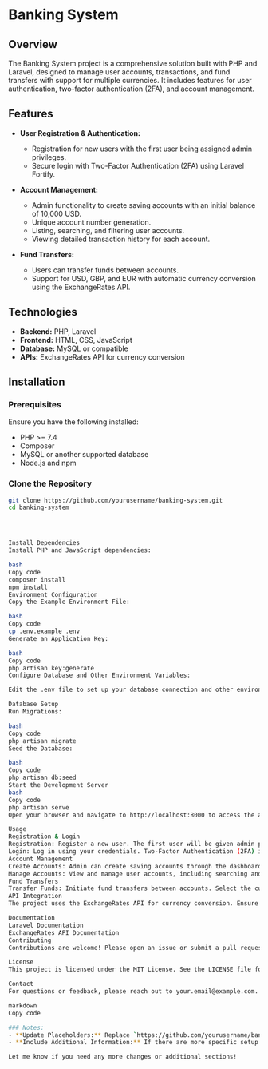 # Banking System

## Overview

The Banking System project is a comprehensive solution built with PHP and Laravel, designed to manage user accounts, transactions, and fund transfers with support for multiple currencies. It includes features for user authentication, two-factor authentication (2FA), and account management.

## Features

- **User Registration & Authentication:**
  - Registration for new users with the first user being assigned admin privileges.
  - Secure login with Two-Factor Authentication (2FA) using Laravel Fortify.

- **Account Management:**
  - Admin functionality to create saving accounts with an initial balance of 10,000 USD.
  - Unique account number generation.
  - Listing, searching, and filtering user accounts.
  - Viewing detailed transaction history for each account.

- **Fund Transfers:**
  - Users can transfer funds between accounts.
  - Support for USD, GBP, and EUR with automatic currency conversion using the ExchangeRates API.

## Technologies

- **Backend:** PHP, Laravel
- **Frontend:** HTML, CSS, JavaScript
- **Database:** MySQL or compatible
- **APIs:** ExchangeRates API for currency conversion

## Installation

### Prerequisites

Ensure you have the following installed:

- PHP >= 7.4
- Composer
- MySQL or another supported database
- Node.js and npm

### Clone the Repository

```bash
git clone https://github.com/yourusername/banking-system.git
cd banking-system




Install Dependencies
Install PHP and JavaScript dependencies:

bash
Copy code
composer install
npm install
Environment Configuration
Copy the Example Environment File:

bash
Copy code
cp .env.example .env
Generate an Application Key:

bash
Copy code
php artisan key:generate
Configure Database and Other Environment Variables:

Edit the .env file to set up your database connection and other environment settings.

Database Setup
Run Migrations:

bash
Copy code
php artisan migrate
Seed the Database:

bash
Copy code
php artisan db:seed
Start the Development Server
bash
Copy code
php artisan serve
Open your browser and navigate to http://localhost:8000 to access the application.

Usage
Registration & Login
Registration: Register a new user. The first user will be given admin privileges.
Login: Log in using your credentials. Two-Factor Authentication (2FA) is required for secure access.
Account Management
Create Accounts: Admin can create saving accounts through the dashboard.
Manage Accounts: View and manage user accounts, including searching and filtering.
Fund Transfers
Transfer Funds: Initiate fund transfers between accounts. Select the currency for conversion if needed.
API Integration
The project uses the ExchangeRates API for currency conversion. Ensure to replace 'your_api_key_here' in the code with your actual API key.

Documentation
Laravel Documentation
ExchangeRates API Documentation
Contributing
Contributions are welcome! Please open an issue or submit a pull request to improve the project.

License
This project is licensed under the MIT License. See the LICENSE file for details.

Contact
For questions or feedback, please reach out to your.email@example.com.

markdown
Copy code

### Notes:
- **Update Placeholders:** Replace `https://github.com/yourusername/banking-system.git` and `'your_api_key_here'` with your actual GitHub repository URL and API key.
- **Include Additional Information:** If there are more specific setup instructions or usage guidelines, add them to the README.

Let me know if you need any more changes or additional sections!
